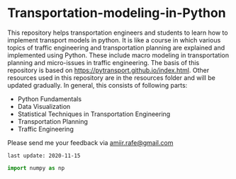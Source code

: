 # Transportation-modeling-in-Python
This repository helps transportation engineers and students to learn how to implement transport models in python. It is like a course in which various topics of traffic engineering and transportation planning are explained and implemented using Python. These include macro modeling in transportation planning and micro-issues in traffic engineering. The basis of this repository is based on https://pytransport.github.io/index.html. Other resources used in this repository are in the resources folder and will be updated gradually. In general, this consists of following parts:
- Python Fundamentals 
- Data Visualization
- Statistical Techniques in Transportation Engineering
- Transportation Planning 
- Traffic Engineering

Please send me your feedback via amiir.rafe@gmail.com

`last update: 2020-11-15`
```python
import numpy as np
